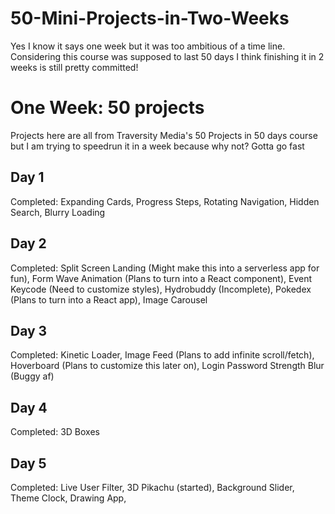 # 50-Mini-Projects-in-Two-Weeks

Yes I know it says one week but it was too ambitious of a time line. Considering this course was supposed to last 50 days I think finishing it in 2 weeks is still pretty committed!

One Week: 50 projects
============================
Projects here are all from Traversity Media's 50 Projects in 50 days course but I am trying to speedrun it in a week because why not?
Gotta go fast

Day 1
----------
Completed: Expanding Cards, Progress Steps, Rotating Navigation, Hidden Search, Blurry Loading

Day 2
----------
Completed: Split Screen Landing (Might make this into a serverless app for fun), Form Wave Animation (Plans to turn into a React component), Event Keycode (Need to customize styles), Hydrobuddy (Incomplete), Pokedex (Plans to turn into a React app), Image Carousel

Day 3
----------
Completed: Kinetic Loader, Image Feed (Plans to add infinite scroll/fetch), Hoverboard (Plans to customize this later on), Login Password Strength Blur (Buggy af)

Day 4
----------
Completed: 3D Boxes

Day 5
----------
Completed: Live User Filter, 3D Pikachu (started), Background Slider, Theme Clock, Drawing App,
